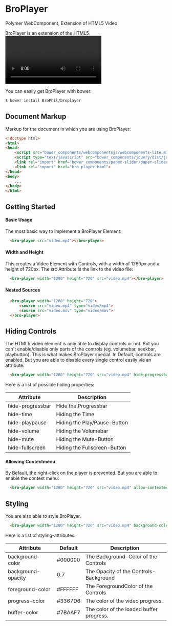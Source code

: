# BroPlayer
Polymer WebComponent, Extension of HTML5 Video

BroPlayer is an extension of the HTML5 <video> element. 
You are able to disable some parts of the controls, while <video> only lets you disable the controls as once.

You can easily get BroPlayer with bower:
```sh
$ bower install BroPhil/broplayer
```

## Document Markup
Markup for the document in which you are using BroPlayer:
```html
<!doctype html>
<html>
<head>
    <script src="bower_components/webcomponentsjs/webcomponents-lite.min.js"></script>
    <script type="text/javascript" src="bower_components/jquery/dist/jquery.min.js"></script>
    <link rel="import" href="bower_components/paper-slider/paper-slider.html">
    <link rel="import" href="bro-player.html">
</head>
<body>
    ...
</body>
</html>
```

## Getting Started

#### Basic Usage
The most basic way to implement a BroPlayer Element:
```html
  <bro-player src="video.mp4"></bro-player>
```

#### Width and Height
This creates a Video Element with Controls, with a width of 1280px and a height of 720px. The src Attribute is the link to the video file:
```html
  <bro-player width="1280" height="720" src="video.mp4"></bro-player>
```

#### Nested Sources
```html
  <bro-player width="1280" height="720">
      <source src="video.mp4" type="video/mp4">
      <source src="video.mov" type="video/mov">
  </bro-player>
```

## Hiding Controls
The HTML5 video element is only able to display controls or not. But you can't enable/disable only parts of the controls (eg. volumebar, seekbar, playbutton). This is what makes BroPlayer special. In Default, controls are enabled. But you are able to disable every single control easily via an attribute:
```html
  <bro-player width="1280" height="720" src="video.mp4" hide-progressbar></bro-player>
```
Here is a list of possible hiding properties:


Attribute | Description
------------ | -------------
hide-progressbar | Hide the Progressbar
hide-time | Hiding the Time
hide-playpause | Hiding the Play/Pause-Button
hide-volume | Hiding the Volumebar
hide-mute | Hiding the Mute-Button
hide-fullscreen | Hiding the Fullscreen-Button

#### Allowing Contextmenu
By Befault, the right-click on the player is prevented. But you are able to enable the context menu:
```html
  <bro-player width="1280" height="720" src="video.mp4" allow-contextmenu></bro-player>
```

## Styling
You are also able to style BroPlayer.
```html
  <bro-player width="1280" height="720" src="video.mp4" background-color="#FF0000"></bro-player>
```

Here is a list of styling-attributes:

Attribute | Default | Description
------------ | ------------- | -------------
background-color | #000000 | The Background-Color of the Controls
background-opacity | 0.7 | The Opacity of the Controls-Background
foreground-color | #FFFFFF | The ForegroundColor of the Controls
progress-color | #3367D6 | The color of the video progress.
buffer-color | #7BAAF7 | The color of the loaded buffer progress.
